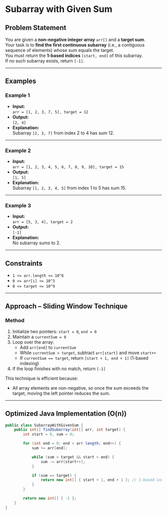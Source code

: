 # Subarray with Given Sum

## Problem Statement

You are given a **non-negative integer array** `arr[]` and a **target sum**.  
Your task is to **find the first continuous subarray** (i.e., a contiguous sequence of elements) whose sum equals the target.  
You must return the **1-based indices** `[start, end]` of this subarray.  
If no such subarray exists, return `[-1]`.

---

## Examples

### Example 1

- **Input:**  
  `arr = [1, 2, 3, 7, 5], target = 12`
- **Output:**  
  `[2, 4]`
- **Explanation:**  
  Subarray `[2, 3, 7]` from index 2 to 4 has sum 12.

---

### Example 2

- **Input:**  
  `arr = [1, 2, 3, 4, 5, 6, 7, 8, 9, 10], target = 15`
- **Output:**  
  `[1, 5]`
- **Explanation:**  
  Subarray `[1, 2, 3, 4, 5]` from index 1 to 5 has sum 15.

---

### Example 3

- **Input:**  
  `arr = [5, 3, 4], target = 2`
- **Output:**  
  `[-1]`
- **Explanation:**  
  No subarray sums to 2.

---

## Constraints

- `1 <= arr.length <= 10^6`
- `0 <= arr[i] <= 10^3`
- `0 <= target <= 10^9`

---

## Approach – Sliding Window Technique

### Method

1. Initialize two pointers: `start = 0`, `end = 0`
2. Maintain a `currentSum = 0`
3. Loop over the array:
   - Add `arr[end]` to `currentSum`
   - While `currentSum > target`, subtract `arr[start]` and move `start++`
   - If `currentSum == target`, return `[start + 1, end + 1]` (1-based indexing)
4. If the loop finishes with no match, return `[-1]`

This technique is efficient because:
- All array elements are non-negative, so once the sum exceeds the target, moving the left pointer reduces the sum.

---

## Optimized Java Implementation (O(n))

```java
public class SubarrayWithGivenSum {
    public int[] findSubarray(int[] arr, int target) {
        int start = 0, sum = 0;

        for (int end = 0; end < arr.length; end++) {
            sum += arr[end];

            while (sum > target && start < end) {
                sum -= arr[start++];
            }

            if (sum == target) {
                return new int[] { start + 1, end + 1 }; // 1-based index
            }
        }

        return new int[] { -1 };
    }
}
